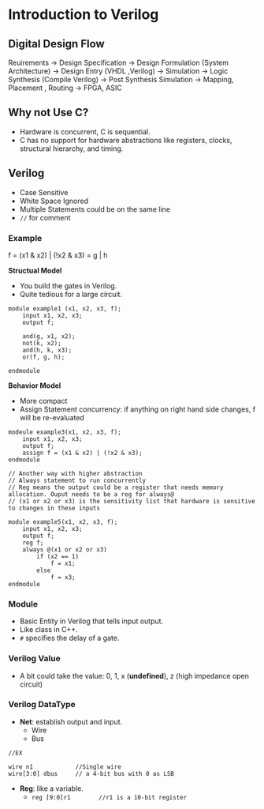 # Introduction to Verilog

## Digital Design Flow
Reuirements -> Design Specification -> Design Formulation (System Architecture) -> Design Entry (VHDL ,Verilog) -> Simulation -> Logic Synthesis (Compile Verilog) -> Post Synthesis Simulation -> Mapping, Placement , Routing -> FPGA, ASIC

## Why not Use C?
* Hardware is concurrent, C is sequential.
* C has no support for hardware abstractions like registers, clocks, structural hierarchy, and timing.

## Verilog
* Case Sensitive
* White Space Ignored
* Multiple Statements could be on the same line
* ```//``` for comment

### Example
f = (x1 & x2) | (!x2 & x3) = g | h

**Structual Model**
* You build the gates in Verilog.
* Quite tedious for a large circuit.

```
module example1 (x1, x2, x3, f);
    input x1, x2, x3;
    output f;

    and(g, x1, x2);
    not(k, x2);
    and(h, k, x3);
    or(f, g, h);

endmodule
```

**Behavior Model**
* More compact
* Assign Statement concurrency: if anything on right hand side changes, f will be re-evaluated
```
modeule example3(x1, x2, x3, f);
    input x1, x2, x3;
    output f;
    assign f = (x1 & x2) | (!x2 & x3);
endmodule
```

```
// Another way with higher abstraction
// Always statement to run concurrently 
// Reg means the output could be a register that needs memory allocation. Ouput needs to be a reg for always@
// (x1 or x2 or x3) is the sensitivity list that hardware is sensitive to changes in these inputs

module example5(x1, x2, x3, f);
    input x1, x2, x3;
    output f;
    reg f;
    always @(x1 or x2 or x3) 
        if (x2 == 1)
            f = x1;
        else 
            f = x3;
endmodule
```



### Module
* Basic Entity in Verilog that tells input output.
* Like class in C++.
* ```#``` specifies the delay of a gate.

### Verilog Value
* A bit could take the value: 0, 1, x (**undefined**), z (high impedance open circuit)

### Verilog DataType
* **Net**: establish output and input.
    * Wire
    * Bus
```
//EX

wire n1            //Single wire
wire[3:0] dbus     // a 4-bit bus with 0 as LSB
```
* **Reg**: like a variable.
    * ```reg [9:0]r1        //r1 is a 10-bit register```